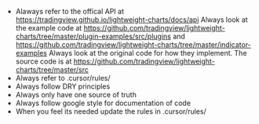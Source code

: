 - Alaways refer to the offical API at https://tradingview.github.io/lightweight-charts/docs/api
Always look at the example code at https://github.com/tradingview/lightweight-charts/tree/master/plugin-examples/src/plugins and https://github.com/tradingview/lightweight-charts/tree/master/indicator-examples
Always look at the original code for how they implement. The source code is at https://github.com/tradingview/lightweight-charts/tree/master/src
- Always refer to .cursor/rules/
- Always follow DRY principles
- Always only have one source of truth
- Always follow google style for documentation of code
- When you feel its needed update the rules in .cursor/rules/
